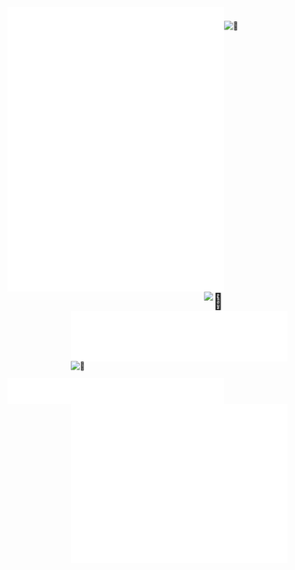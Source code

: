
[<img align="left" width="390" alt="🦑" src="./general.svg">](#)
# [<img align="right" width="150" alt="🦑" src="https://count.getloli.com/get/@:lowlighter?theme=rule34">](https://www.youtube.com/watch?v=PqXPW0oBKgg)
[<img align="right" width="390" alt="🦑" src="./medias.svg">](#)
<img align="right" width="390" height="31" alt="🦑" src="./placeholder.svg"> 

[<img align="left" width="390" alt="🦑" src="./sponsors.svg">](https://github.com/sponsors/lowlighter)
[<img align="right" width="390" alt="🦑" src="./achievements.svg">](#)

<img width="100%" height="30" alt="🦑" src="/placeholder.svg"> 
